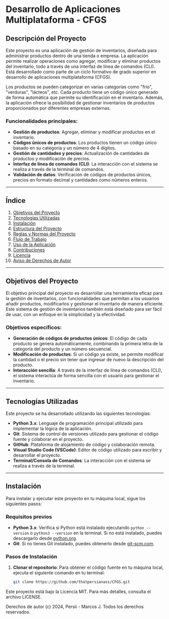 # Desarrollo de Aplicaciones Multiplataforma - CFGS

## Descripción del Proyecto

Este proyecto es una aplicación de gestión de inventarios, diseñada para administrar productos dentro de una tienda o empresa. La aplicación permite realizar operaciones como agregar, modificar y eliminar productos del inventario, todo a través de una interfaz de línea de comandos (CLI). Está desarrollado como parte de un ciclo formativo de grado superior en desarrollo de aplicaciones multiplataforma (CFGS).

Los productos se pueden categorizar en varias categorías como "frío", "verduras", "lácteos", etc. Cada producto tiene un código único generado de forma automática que permite su identificación en el inventario. Además, la aplicación ofrece la posibilidad de gestionar inventarios de productos proporcionados por diferentes empresas externas.

### Funcionalidades principales:

- **Gestión de productos**: Agregar, eliminar y modificar productos en el inventario.
- **Códigos únicos de productos**: Los productos tienen un código único basado en su categoría y un número de 4 dígitos.
- **Gestión de cantidades y precios**: Actualización de cantidades de productos y modificación de precios.
- **Interfaz de línea de comandos (CLI)**: La interacción con el sistema se realiza a través de la terminal de comandos.
- **Validación de datos**: Verificación de códigos de productos únicos, precios en formato decimal y cantidades como números enteros.

---

## Índice

1. [Objetivos del Proyecto](#objetivos-del-proyecto)
2. [Tecnologías Utilizadas](#tecnologías-utilizadas)
3. [Instalación](#instalación)
4. [Estructura del Proyecto](#estructura-del-proyecto)
5. [Reglas y Normas del Proyecto](#reglas-y-normas-del-proyecto)
6. [Flujo de Trabajo](#flujo-de-trabajo)
7. [Uso de la Aplicación](#uso-de-la-aplicación)
8. [Contribuciones](#contribuciones)
9. [Licencia](#licencia)
10. [Aviso de Derechos de Autor](#aviso-de-derechos-de-autor)

---

## Objetivos del Proyecto

El objetivo principal del proyecto es desarrollar una herramienta eficaz para la gestión de inventarios, con funcionalidades que permitan a los usuarios añadir productos, modificarlos y gestionar el inventario de manera eficiente. Este sistema de gestión de inventarios también está diseñado para ser fácil de usar, con un enfoque en la simplicidad y la efectividad.

### Objetivos específicos:
- **Generación de códigos de productos únicos**: El código de cada producto se genera automáticamente, combinando la primera letra de la categoría del producto y un número secuencial.
- **Modificación de productos**: Si un código ya existe, se permite modificar la cantidad o el precio sin tener que ingresar de nuevo la descripción del producto.
- **Interacción sencilla**: A través de la interfaz de línea de comandos (CLI), el sistema interactúa de forma sencilla con el usuario para gestionar el inventario.

---

## Tecnologías Utilizadas

Este proyecto se ha desarrollado utilizando las siguientes tecnologías:

- **Python 3.x**: Lenguaje de programación principal utilizado para implementar la lógica de la aplicación.
- **Git**: Sistema de control de versiones utilizado para gestionar el código fuente y colaborar en el proyecto.
- **GitHub**: Plataforma de alojamiento de código y colaboración remota.
- **Visual Studio Code (VSCode)**: Editor de código utilizado para escribir y desarrollar el proyecto.
- **Terminal/Consola de Comandos**: La interacción con el sistema se realiza a través de la terminal.

---

## Instalación

Para instalar y ejecutar este proyecto en tu máquina local, sigue los siguientes pasos:

### Requisitos previos
- **Python 3.x**: Verifica si Python está instalado ejecutando `python --version` o `python3 --version` en la terminal. Si no está instalado, puedes descargarlo desde [python.org](https://www.python.org/downloads/).
- **Git**: Si no tienes Git instalado, puedes obtenerlo desde [git-scm.com](https://git-scm.com/).

### Pasos de Instalación

1. **Clonar el repositorio**: Para obtener el código fuente en tu máquina local, ejecuta el siguiente comando en tu terminal:

   ```bash
   git clone https://github.com/thatpersianass/CFGS.git

Este proyecto está bajo la Licencia MIT. Para más detalles, consulta el archivo LICENSE.

Derechos de autor (c) 2024, Persii - Marcos J. Todos los derechos reservados.
